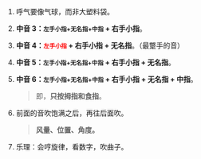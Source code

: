 1. 呼气要像气球，而非大塑料袋。

2. **中音 3：<small>左手小指+无名指+中指</small> + 右手小指**。

3. **中音 4：<small style="color:red;">左手小指</small> + 右手小指 + 无名指**。（最蹩手的音）

4. **中音 5：<small>左手小指+无名指+中指</small> + 右手小指 + 无名指**。

5. **中音 6：<small>左手小指+无名指+中指</small> + 右手小指 + 无名指 + 中指**。

   > 即，**只按拇指和食指**。

6. 前面的音吹饱满之后，再往后面吹。

   > **风量、位置、角度。**

7. 乐理：会哼旋律，看数字，吹曲子。